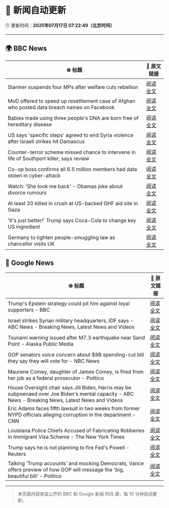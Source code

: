 # 🧠 新闻自动更新

🕒 更新时间：**2025年07月17日 07:22:49（北京时间）**

---

## 🌍 BBC News

| 🌐 标题 | 🔗 原文链接 |
|--------|-------------|
| Starmer suspends four MPs after welfare cuts rebellion | [阅读全文](https://www.bbc.com/news/articles/c5y7zqdwzqyo) |
| MoD offered to speed up resettlement case of Afghan who posted data breach names on Facebook | [阅读全文](https://www.bbc.com/news/articles/c0rvyqd7wq2o) |
| Babies made using three people's DNA are born free of hereditary disease | [阅读全文](https://www.bbc.com/news/articles/cn8179z199vo) |
| US says 'specific steps' agreed to end Syria violence after Israeli strikes hit Damascus | [阅读全文](https://www.bbc.com/news/articles/cp90l77187zo) |
| Counter-terror scheme missed chance to intervene in life of Southport killer, says review | [阅读全文](https://www.bbc.com/news/articles/c74zy014x84o) |
| Co-op boss confirms all 6.5 million members had data stolen in cyber-attack | [阅读全文](https://www.bbc.com/news/articles/cql0ple066po) |
| Watch: 'She took me back' - Obamas joke about divorce rumours | [阅读全文](https://www.bbc.com/news/videos/cx2041rp7nro) |
| At least 20 killed in crush at US-backed GHF aid site in Gaza | [阅读全文](https://www.bbc.com/news/articles/cg4rwrkdlzxo) |
| 'It's just better!' Trump says Coca-Cola to change key US ingredient | [阅读全文](https://www.bbc.com/news/articles/czxe59zl8qzo) |
| Germany to tighten people-smuggling law as chancellor visits UK | [阅读全文](https://www.bbc.com/news/articles/cq6m10g7e35o) |

## 📰 Google News

| 🌐 标题 | 🔗 原文链接 |
|--------|-------------|
| Trump's Epstein strategy could pit him against loyal supporters - BBC | [阅读全文](https://news.google.com/rss/articles/CBMiWkFVX3lxTE5HaVBNcHhPaDQ5am50TTB0eFBKWTFNcFBUNkhoMzdERDItUllSelUzVGpEUUJjZlFsWGhtNm8wY1EzMGdETnhpeGRwclhlVlk3eVVMTURDaS1DQdIBX0FVX3lxTE52V19ibV9fX2UwSGV5NmU0VVAtdE1QRVVyTm9rdllUZ0htLVB5dzd0clFFblhReHJMNEV6ZWRDRUFBbVBvbkVhWlljN1o3NnBpTGJjT19yNDNJQXhONG1z?oc=5) |
| Israel strikes Syrian military headquarters, IDF says - ABC News - Breaking News, Latest News and Videos | [阅读全文](https://news.google.com/rss/articles/CBMipgFBVV95cUxOTlBCMk9jMTRyWDE4eW9FSXl4Z05YZHQwYllGdkNhekp1YmpKYzIzMzBKbFBWRlZEV0FiZzFjMXRaZzk3VGJMd0gwYWpPcl9rajdaaVJfM3BFNXJqeXVEWjg3RE1iSjVPWlp5U3AyNWRYSm5hb1FHTm1fRGZCVFdlLVE3MVA1YXFYVzhudlhwVzFFZWtZcmFsd21IU01nMzlxRWozd1d30gGrAUFVX3lxTE5WYnozeXlYcEVGczlBTHl1SjhnbXk0NjNQTEczbXpEWFJSV3lMVHVicXE0SWhraDE3NzE5X1VHNEJsMl9scWtSdC1qaVdQUzVKTVVmR21UWkNya1c2NTBzSzlWTEFNMzc2QlRmYUtta0F6UWJqLTNPSlR0a3A5eVY2djUxWGM2WTRvWUZZVS1iaWpEaFZ6Y1VKbTN5eC15NEt4SXRXcnZBdW9aWQ?oc=5) |
| Tsunami warning issued after M7.3 earthquake near Sand Point - Alaska Public Media | [阅读全文](https://news.google.com/rss/articles/CBMitgFBVV95cUxNSkIwNnhLdjdxOVJodVFGQV9mMy00cUliREkwUGlSWWdUWEJBcEoxLWZhUHhabXhwRUZIWWZBc01oS3VoZXNGSWVVQWpMTUtRNVFPZkRUc182U2tLOHhBemFqNmlMell5N2h1RFNKci1yLW8zc3RRNnJCZmdkM0xkWjNUZHNyY3AyZ0R5T2pRcy1sdDZnZk1JSjBuVzdmQ1pETHFWa29CSXNTZi01Y2xmQk03Y2Y5UQ?oc=5) |
| GOP senators voice concern about $9B spending-cut bill they say they will vote for - NBC News | [阅读全文](https://news.google.com/rss/articles/CBMisgFBVV95cUxQTm5nX2VLY0VvVEVwcHd5UWRqNWsyRlNRN0hxUS1vY3puQ0lZOGRCbE9kNDNoVllpOHVyYW1MNmtEYlN2aXBNd2daNTZDVDFhMDZHWmphS0Utd3BoR3VndmdGeXBqNXdCT3c2NHJrdGF5VDUtRnkyUDdxdkJycGQ5TFJNV3FhRTNxT05jbmNyT180MXhUcFFvdVAxbW1faTdJaUxfbWVrTEM3b2hZX1Z3LWVn0gFWQVVfeXFMTTNRMTItRzdMeUJBN3pudXd1MXNjcEdiZ2hybkFuTU1WNXFFaDBiTWt5VlNpOVF3bXVuMU5qZ1hKZ3ZzWlFjYnJvTjRXeGtkTGhLYlM2NXc?oc=5) |
| Maurene Comey, daughter of James Comey, is fired from her job as a federal prosecutor - Politico | [阅读全文](https://news.google.com/rss/articles/CBMifkFVX3lxTE14c2lYT25Wck01QWZmUE52MUYtTUU2MWVCQTZVZjBVTkt1SjYtWmp2a3VhWVBLSnRHNDdiZnFmelR5SXJqMjhqeUZfZ3VzSUwydl9XTlMtRHhTU18wSG9nUWVUOTNzSEpNbVhRc3VOUlh4aXEzamRyWmhtS0twQQ?oc=5) |
| House Oversight chair says Jill Biden, Harris may be subpoenaed over Joe Biden's mental capacity - ABC News - Breaking News, Latest News and Videos | [阅读全文](https://news.google.com/rss/articles/CBMiqAFBVV95cUxQVDRNc2wyN0xrMTl0bURyVG0yTEV6Q29pMGhzNHItNXFoVF9oZGRvajFIWU5oejdBM0FEWDNqSGxrVS10RURQNkxLdl9SUlZhUUFPREdiQzczSVRpSjVRZXh5LXlrTm15YnlLZF9HMGRuSlZtME5wd1kyeUY2cUJfSGFEanFfTWI1eTVpY1J0Rkt1cmVBd1kxWndJQ05XRVdTcWVJUkJmaUHSAa4BQVVfeXFMTVFFeHJRaFh5c2R6alB4OHJZRGxfRTRoQ055VjdKdXdfRWxTNVVHMzUzUGVNYWVtcXM0bTlURWtUY3h0S0FRdzBQdHRQVV9TMGYyZEFCSHlWYm1fS1ZSVFpMS3pPakhLdHQzUGRDOF9OM2RFZTYtalNYbzdqTzltcGZ6dmpCbDR0TlF2MW9ucU5oWk9RdERaWHFYaUtucmVhR25pT3cwUjg5emFBdG9R?oc=5) |
| Eric Adams faces fifth lawsuit in two weeks from former NYPD officials alleging corruption in the department - CNN | [阅读全文](https://news.google.com/rss/articles/CBMid0FVX3lxTE80Umd3QV9DVTlGSElwemMzdnpobjdBdkstVGZhczdmX0cyN09JVGJEVnRRcmNHbEVEZm8zSnZhOE0xY2V5bXhiVmw1QTgzcVBzdWJxM1BnbVc3dUZDTm1wVTV4ZWFSX0NZQ2FsZG8tMDRWeE0zTVRz0gF8QVVfeXFMTS1uMEFvVGpfQlRqZy0tNHBUcmlEaGlvT2JfQmZ0Zlk2bnJkT0pJUFNVdmQ0YlMzOXRDOWVqMFpvVjJUdnFPVTBxb3BJOTF1TEZpUk1DNnQybFFaNmFCSmplYXFUUGl2bFBIZVFZcDlNRWZteHZENGdJbXFhOQ?oc=5) |
| Louisiana Police Chiefs Accused of Fabricating Robberies in Immigrant Visa Scheme - The New York Times | [阅读全文](https://news.google.com/rss/articles/CBMihwFBVV95cUxQTEJzeVU4azg5anp6S19OU3pGSzNNRDV1UGNod1NHUE9hemNDUjlVWUdzdHIzNkxCZzZ6UjU4TzFNbmdKa3liXzFNXzFpZnlmSTduUXV3aHgxTU5IWVhIeU1GcmtuX0dhUmx3RC1CWkVDUmZGaWVpZEo3SmY5X3ZuNWFzelBnalk?oc=5) |
| Trump says he is not planning to fire Fed's Powell - Reuters | [阅读全文](https://news.google.com/rss/articles/CBMiugFBVV95cUxQdzN0dFJpWDdTLXVDTUhGaWhGNGpjZkNLS201RFlMTjJFM3l0dWlIcWlLc21ZNjlMOEZGTXJKVnRoY214eFlZMDR0TU1vSDFfN3lwXzl1Z0JOZ3hnb3MtRVFaLUszSDludVVRbldkTVZwMmtzV0ZBV284X3dySzdtZHd4ZHl4aEJGQ3I1TzUtMDRHck5EUk12SjNIUzB6cTdESzJCdnlrWENtMWVYNmpuYmpmVDRmLXNsWmc?oc=5) |
| Talking ‘Trump accounts’ and mocking Democrats, Vance offers preview of how GOP will message the 'big, beautiful bill' - Politico | [阅读全文](https://news.google.com/rss/articles/CBMi9wFBVV95cUxPVG5VYkZwd0YwUmtZTFhHaTQzTjMtaU41a3pLUHU0M01jNnVzSGdoZmJmekVRcTc1anI5TEwxQnhhU09neDREakRTVjY1c1JwZXc5cG50SVhzTkFYMTI4Z3pvQXQ1RldYdUtBR2JRU3pZX2FxdlgtbUlxOURDS1Z4U2Znd0xhZmlOWGtJd2oxcGhXVFhRNUV0YnZrM0ZkMllyN1NzTGRLSlM5MFB1N19mRGMybHZSNlZWekFrU0ZZT0hMUkdPRXZqUVVCM1YtVlVJd0EwNU5QejhoTllhWU9SY1dtaWUwMUFWUXNRd2NyX21JNTVVeWk4?oc=5) |

---
> 本页面内容来自公开的 BBC 和 Google 新闻 RSS 源，每 10 分钟自动更新。